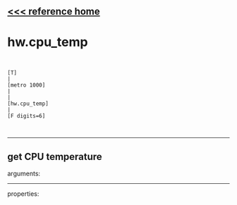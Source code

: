 [<<< reference home](ceammc_lib.md)
---

# hw.cpu_temp

```


[T]
|
[metro 1000]
|
|
[hw.cpu_temp]
|
[F digits=6]

            
```
---
get CPU temperature
---
arguments:


---
properties:


